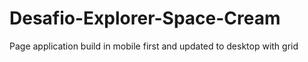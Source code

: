 # Desafio-Explorer-Space-Cream
Page application build in mobile first and updated to desktop with grid
